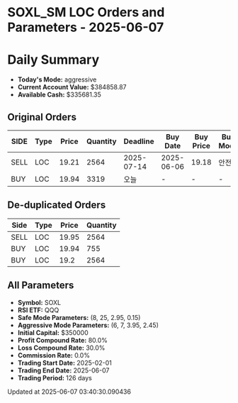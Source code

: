# SOXL_SM LOC Orders and Parameters - 2025-06-07

# Daily Summary

- **Today's Mode:** aggressive
- **Current Account Value:** $384858.87
- **Available Cash:** $335681.35

## Original Orders

| SIDE | Type | Price | Quantity | Deadline | Buy Date | Buy Price | Buy Mode |
|------|------|-------|----------|----------|----------|-----------|----------|
| SELL | LOC | 19.21 | 2564 | 2025-07-14 | 2025-06-06 | 19.18 | 안전 |
| BUY | LOC | 19.94 | 3319 | 오늘 | - | - | - |

## De-duplicated Orders

| Side | Type | Price | Quantity |
|------|------|-------|----------|
| SELL | LOC | 19.95 | 2564 |
| BUY | LOC | 19.94 | 755 |
| BUY | LOC | 19.2 | 2564 |

## All Parameters

- **Symbol:** SOXL
- **RSI ETF:** QQQ
- **Safe Mode Parameters:** (8, 25, 2.95, 0.15)
- **Aggressive Mode Parameters:** (6, 7, 3.95, 2.45)
- **Initial Capital:** $350000
- **Profit Compound Rate:** 80.0%
- **Loss Compound Rate:** 30.0%
- **Commission Rate:** 0.0%
- **Trading Start Date:** 2025-02-01
- **Trading End Date:** 2025-06-07
- **Trading Period:** 126 days

Updated at 2025-06-07 03:40:30.090436
